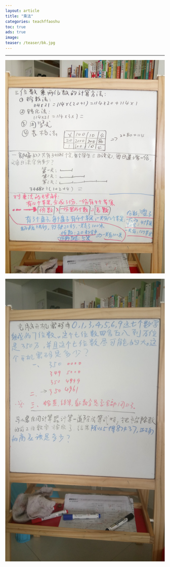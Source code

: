 ```yaml
---
layout: article
title: "乘法"
categories: teachffaoshu
toc: true
ads: true
image:
teaser: /teaser/bk.jpg
---
```


---



![df](https://github.com/storage201602/storage201602/blob/master/myhome2016/_posts/teachffaoshu/2016-10-27-20161027114727teachffaoshu.md/IMG_20161027_091931.jpg?raw=true)



![df](https://github.com/storage201602/storage201602/blob/master/myhome2016/_posts/teachffaoshu/2016-10-27-20161027114727teachffaoshu.md/1477539889582-187063203.jpg?raw=true)


